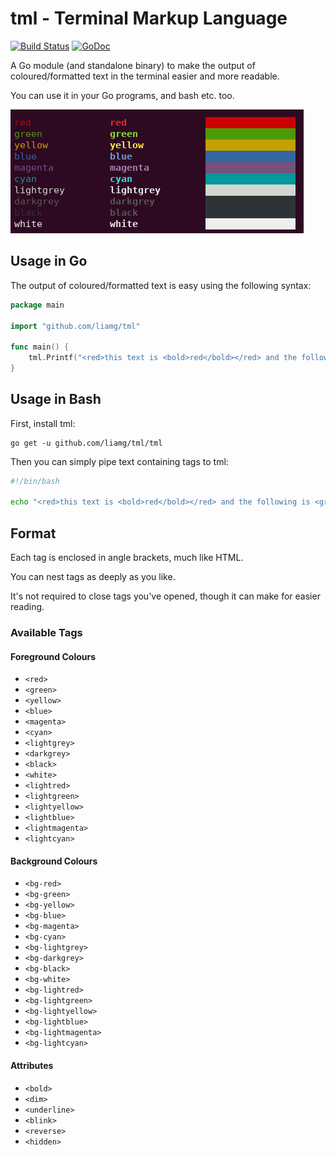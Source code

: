# tml - Terminal Markup Language

[![Build Status](https://travis-ci.org/liamg/tml.svg "Travis CI status")](https://travis-ci.org/liamg/tml)
[![GoDoc](https://godoc.org/github.com/liamg/tml?status.svg)](https://godoc.org/github.com/liamg/tml)

A Go module (and standalone binary) to make the output of coloured/formatted text in the terminal easier and more readable.

You can use it in your Go programs, and bash etc. too.

![Example screenshot](example.png)

## Usage in Go

The output of coloured/formatted text is easy using the following syntax:

```go
package main

import "github.com/liamg/tml"

func main() {
    tml.Printf("<red>this text is <bold>red</bold></red> and the following is <green>%s</green>\n", "not red")
}
```

## Usage in Bash

First, install tml:

```
go get -u github.com/liamg/tml/tml
```

Then you can simply pipe text containing tags to tml:

```bash
#!/bin/bash

echo "<red>this text is <bold>red</bold></red> and the following is <green>not red</green>" | tml
```

## Format

Each tag is enclosed in angle brackets, much like HTML.

You can nest tags as deeply as you like.

It's not required to close tags you've opened, though it can make for easier reading.

### Available Tags

#### Foreground Colours

- `<red>`
- `<green>`
- `<yellow>`
- `<blue>`
- `<magenta>`
- `<cyan>`
- `<lightgrey>`
- `<darkgrey>`
- `<black>`
- `<white>`
- `<lightred>`
- `<lightgreen>`
- `<lightyellow>`
- `<lightblue>`
- `<lightmagenta>`
- `<lightcyan>`

#### Background Colours

- `<bg-red>`
- `<bg-green>`
- `<bg-yellow>`
- `<bg-blue>`
- `<bg-magenta>`
- `<bg-cyan>`
- `<bg-lightgrey>`
- `<bg-darkgrey>`
- `<bg-black>`
- `<bg-white>`
- `<bg-lightred>`
- `<bg-lightgreen>`
- `<bg-lightyellow>`
- `<bg-lightblue>`
- `<bg-lightmagenta>`
- `<bg-lightcyan>`

#### Attributes

- `<bold>`
- `<dim>`
- `<underline>`
- `<blink>`
- `<reverse>`
- `<hidden>`

